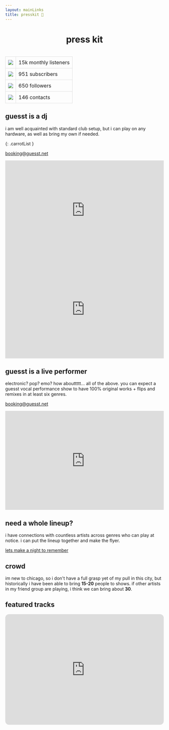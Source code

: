 ```yaml
---
layout: mainLinks
title: presskit 📘
---
```


<center>
<h1 style="margin-bottom:0px">press kit</h1>
</center>

<br>

<table style="width: 100%; border-collapse: collapse; margin-top: 20px;">
    <tbody>
        <tr>
            <td style="border: 1px solid #ddd; padding: 8px;"><a href="spotify:artist:6JN0LuZjEtRULBROXulK81" target="_blank" rel="noopener noreferrer"><img src="{{ site.baseurl }}/assets/images/spotify-logo.svg"></a></td>
            <td style="border: 1px solid #ddd; padding: 8px;">15k monthly listeners</td>
        </tr>
        <tr>
            <td style="border: 1px solid #ddd; padding: 8px;">
                <a href="https://youtube.com/guesstaccount" target="_blank" rel="noopener noreferrer">
                    <img src="{{ site.baseurl }}/assets/images/youtube-logo.svg">
                </a>
            </td>
            <td style="border: 1px solid #ddd; padding: 8px;">951 subscribers</td>
        </tr>
        <tr>
            <td style="border: 1px solid #ddd; padding: 8px;">
                <a href="https://soundcloud.com/guesstaccount" target="_blank" rel="noopener noreferrer">
                    <img src="{{ site.baseurl }}/assets/images/soundcloud-logo.svg">
                </a>
            </td>
            <td style="border: 1px solid #ddd; padding: 8px;">650 followers</td>
        </tr>
        <tr>
            <td style="border: 1px solid #ddd; padding: 8px;">
                <a href="http://eepurl.com/huQD5X" target="_blank" rel="noopener noreferrer">
                    <img src="{{ site.baseurl }}/assets/images/email-icon2.svg">
                </a>
            </td>
            <td style="border: 1px solid #ddd; padding: 8px;">146 contacts</td>
        </tr>
    </tbody>
</table>

## guesst is a dj

i am well acquainted with standard club setup, but i can play on any hardware, as well as bring my own if needed.

{: .carrotList }


<a href='&#109;ailt&#111;&#58;bo%6Fki&#110;&#37;67&#64;%&#54;7&#117;&#101;s&#37;73&#116;%2E&#110;&#101;&#116;'>b&#111;&#111;&#107;ing&#64;gue&#115;st&#46;net</a>

<iframe width="100%" height="315" src="https://www.youtube.com/embed/nh8yw1Q_FH8" title="T.P.Y.K Sessions Ep. 001 - guesst" frameborder="0" allow="accelerometer; autoplay; clipboard-write; encrypted-media; gyroscope; picture-in-picture; web-share" referrerpolicy="strict-origin-when-cross-origin" allowfullscreen></iframe>

<iframe width="100%" height="315" src="https://www.youtube.com/embed/lu2GbJZIZk4?si=twPmUAsjhbal3ste" title="YouTube video player" frameborder="0" allow="accelerometer; autoplay; clipboard-write; encrypted-media; gyroscope; picture-in-picture; web-share" referrerpolicy="strict-origin-when-cross-origin" allowfullscreen></iframe>

## guesst is a live performer

electronic? pop? emo? how abouttttt... all of the above. you can expect a guesst vocal performance show to have 100% original works + flips and remixes in at least six genres.

<a href='&#109;ailt&#111;&#58;bo%6Oki&#110;&#37;67&#64;%&#54;7&#117;&#101;s&#37;73&#116;%2E&#110;&#101;&#116;'>b&#111;&#111;&#107;ing&#64;gue&#115;st&#46;net</a>

<iframe width="100%" height="315" src="https://www.youtube.com/embed/MGEBhwZxif0?si=0LZpTxoM4EIw-YRz" title="YouTube video player" frameborder="0" allow="accelerometer; autoplay; clipboard-write; encrypted-media; gyroscope; picture-in-picture; web-share" referrerpolicy="strict-origin-when-cross-origin" allowfullscreen></iframe>

## need a whole lineup?

i have connections with countless artists across genres who can play at notice. i can put the lineup together and make the flyer.

<a href='&#109;ailt&#111;&#58;bo%6Oki&#110;&#37;67&#64;%&#54;7&#117;&#101;s&#37;73&#116;%2E&#110;&#101;&#116;'>lets make a night to remember</a>

## crowd

im new to chicago, so i don't have a full grasp yet of my pull in this city, but historically i have been able to bring **15-20** people to shows. if other artists in my friend group are playing, i think we can bring about **30**.

<!-- <div class="pic-grid">
  {% for media in site.data.epkphotos %}
    {% if media.type == "image" %}
      <div class="pic-grid-item" data-type="image" data-src="{{ media.src }}">
        <img src="{{ media.src }}" alt="{{ media.alt }}">
      </div>
    {% elsif media.type == "video" %}
      <div class="pic-grid-item" data-type="video" data-src="{{ media.src }}">
        <video controls>
          <source src="{{ media.src }}" type="video/mp4">
          Your browser does not support the video tag.
        </video>
      </div>
    {% endif %}
  {% endfor %}
</div>

<div id="lightbox" class="lightbox">
  <span class="close">&times;</span>
  <span class="arrow left">&#10094;</span>
  <span class="arrow right">&#10095;</span>
  <img class="lightbox-content" id="lightbox-img">
  <video class="lightbox-content" id="lightbox-video" controls>
    <source id="lightbox-video-source" type="video/mp4">
    Your browser does not support the video tag.
  </video>
</div> -->

## featured tracks

<iframe style="border-radius:12px" src="https://open.spotify.com/embed/artist/6JN0LuZjEtRULBROXulK81?utm_source=generator" width="100%" height="352" frameBorder="0" allowfullscreen="" allow="autoplay; clipboard-write; encrypted-media; fullscreen; picture-in-picture" loading="lazy"></iframe>

<!-- ## guesst is a producer / mix engineer

i have been working in digital audio workstations since i was 12 years old (10 if u count my standalone recording thingy). i have mixed and produced rock, electronic, pop, hyperpop, neo-soul, shoegaze, and more. i would be honored to work on your project with you :)

<a href='&#109;ailt&#111;&#58;bo%6Oki&#110;&#37;67&#64;%&#54;7&#117;&#101;s&#37;73&#116;%2E&#110;&#101;&#116;'>b&#111;&#111;&#107;ing&#64;gue&#115;st&#46;net</a>

some of my favorite mixes / production i have done:

rock

<iframe style="border-radius:12px" src="https://open.spotify.com/embed/track/1UEdZeehwMYqmGBWSDJrAf?utm_source=generator" width="100%" height="152" frameBorder="0" allowfullscreen="" allow="autoplay; clipboard-write; encrypted-media; fullscreen; picture-in-picture" loading="lazy"></iframe>

<iframe style="border-radius:12px" src="https://open.spotify.com/embed/track/6NGHtGDhEkagQhAirpZrU5?utm_source=generator" width="100%" height="152" frameBorder="0" allowfullscreen="" allow="autoplay; clipboard-write; encrypted-media; fullscreen; picture-in-picture" loading="lazy"></iframe>

neo soul

<iframe style="border-radius:12px" src="https://open.spotify.com/embed/track/4zQIjqE0EHZZZDM7MHTF9u?utm_source=generator" width="100%" height="152" frameBorder="0" allowfullscreen="" allow="autoplay; clipboard-write; encrypted-media; fullscreen; picture-in-picture" loading="lazy"></iframe>

<iframe style="border-radius:12px" src="https://open.spotify.com/embed/track/7ITXi0NiL9qrRbVw8yBP7g?utm_source=generator" width="100%" height="152" frameBorder="0" allowfullscreen="" allow="autoplay; clipboard-write; encrypted-media; fullscreen; picture-in-picture" loading="lazy"></iframe>

pop

<iframe style="border-radius:12px" src="https://open.spotify.com/embed/track/7I4Zo5GfQr6p6uvpPZb3Rn?utm_source=generator" width="100%" height="152" frameBorder="0" allowfullscreen="" allow="autoplay; clipboard-write; encrypted-media; fullscreen; picture-in-picture" loading="lazy"></iframe>

<iframe style="border-radius:12px" src="https://open.spotify.com/embed/track/3a5GKfWCCSlo9hAUGIz1GQ?utm_source=generator" width="100%" height="152" frameBorder="0" allowfullscreen="" allow="autoplay; clipboard-write; encrypted-media; fullscreen; picture-in-picture" loading="lazy"></iframe>

electronic

<iframe style="border-radius:12px" src="https://open.spotify.com/embed/track/74nGSq153K3M5w4ZhFWYK2?utm_source=generator" width="100%" height="152" frameBorder="0" allowfullscreen="" allow="autoplay; clipboard-write; encrypted-media; fullscreen; picture-in-picture" loading="lazy"></iframe>

<iframe style="border-radius:12px" src="https://open.spotify.com/embed/track/2IOCFfNjO3gjIfOezoWtKg?utm_source=generator" width="100%" height="152" frameBorder="0" allowfullscreen="" allow="autoplay; clipboard-write; encrypted-media; fullscreen; picture-in-picture" loading="lazy"></iframe>

rap / hip hop

<iframe width="100%" height="166" scrolling="no" frameborder="no" allow="autoplay" src="https://w.soundcloud.com/player/?url=https%3A//api.soundcloud.com/tracks/1369587247&color=%23ff5500&auto_play=false&hide_related=false&show_comments=true&show_user=true&show_reposts=false&show_teaser=true"></iframe><div style="font-size: 10px; color: #cccccc;line-break: anywhere;word-break: normal;overflow: hidden;white-space: nowrap;text-overflow: ellipsis; font-family: Interstate,Lucida Grande,Lucida Sans Unicode,Lucida Sans,Garuda,Verdana,Tahoma,sans-serif;font-weight: 100;"><a href="https://soundcloud.com/jaykayze" title="Jay Kayze" target="_blank" style="color: #cccccc; text-decoration: none;">Jay Kayze</a> · <a href="https://soundcloud.com/jaykayze/deserve-it" title="Deserve It [Live]" target="_blank" style="color: #cccccc; text-decoration: none;">Deserve It [Live]</a></div> -->